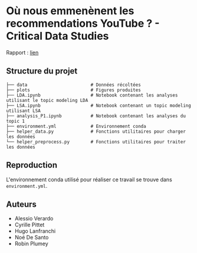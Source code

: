 # Où nous emmenènent les recommendations YouTube ? - Critical Data Studies

Rapport : [lien](todo)

## Structure du projet

```
├── data                        # Données récoltées
├── plots                       # Figures produites
├── LDA.ipynb                   # Notebook contenant les analyses utilisant le topic modeling LDA
├── LSA.ipynb                   # Notebook contenant un topic modeling utilisant LSA
├── analysis_P1.ipynb           # Notebook contenant les analyses du topic 1
├── environment.yml             # Environnement conda
├── helper_data.py              # Fonctions utilitaires pour charger les données
└── helper_preprocess.py        # Fonctions utilitaires pour traiter les données
```

## Reproduction
L'environnement conda utilisé pour réaliser ce travail se trouve dans ```environment.yml```.

## Auteurs
- Alessio Verardo
- Cyrille Pittet
- Hugo Lanfranchi
- Noé De Santo
- Robin Plumey

